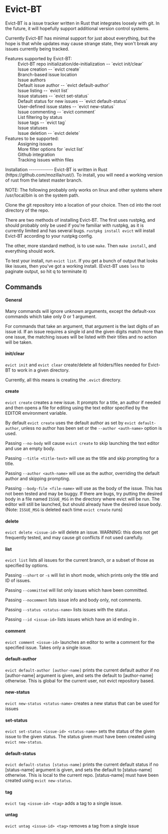 # Evict-BT

<!-- [![Build Status](https://travis-ci.org/brandonson/evict.png?branch=master)](https://travis-ci.org/brandonson/evict) -->

<!-- Travis builds are currently broken as the ppa from hansjorg/rust is out of date.  Will re-enable when possible. -->

Evict-BT is a issue tracker written in Rust that integrates loosely with git.  In the future, 
it will hopefully support additional version control systems.

Currently Evict-BT has minimal support for just about everything,
but the hope is that while updates may cause strange state, they
won't break any issues currently being tracked.

<dl>
<dt>Features supported by Evict-BT:</dt>
<dd> Evict-BT repo initialization/de-initialization -- `evict init/clear`</dd>
<dd> Issue creation -- `evict create`</dd>
<dd> Branch-based issue location</dd>
<dd> Issue authors</dd>
<dd> Default issue author -- `evict default-author`</dd>
<dd> Issue listing -- `evict list`</dd>
<dd> Issue statuses -- `evict set-status`</dd>
<dd> Default status for new issues -- `evict default-status`</dd>
<dd> User-defined issue states -- `evict new-status`</dd>
<dd> Issue commenting -- `evict comment`</dd>
<dd> List filtering by status</dd>
<dd> Issue tags -- `evict tag`</dd>
<dd> Issue statuses</dd>
<dd> Issue deletion -- `evict delete`</dd>

<dt>Features to be supported:</dt>
<dd> Assigning issues</dd>
<dd> More filter options for `evict list`</dd>
<dd> Github integration</dd>
<dd> Tracking issues within files</dd>
<dl>
Installation
------------
Evict-BT is written in Rust (https://github.com/mozilla/rust/).  To install,
you will need a working version of rust from the latest master branch.

NOTE: The following probably only works on linux and other systems where /usr/local/bin
is on the system path.

Clone the git repository into a location of your choice.  Then cd into the root directory
of the repo.

There are two methods of installing Evict-BT.  The first uses rustpkg, and should probably
only be used if you're familiar with rustpkg, as it is currently limited and has several
bugs.  `rustpkg install evict` will install Evict-BT according to your rustpkg config.

The other, more standard method, is  to use `make`.  Then `make install`, and everything
should work.

To test your install, run `evict list`.  If you get a bunch of output that looks like issues, 
then you've got a working install.  (Evict-BT uses `less` to paginate output, so hit q to terminate
it)


Commands
--------
#### General

Many commands will ignore unknown arguments, except the default-xxx commands
which take only 0 or 1 argument.

For commands that take an <issue-id> argument, that argument is the last
digits of an issue id.  If an issue requires a single id and the given digits
match more than one issue, the matching issues will be listed with their titles
and no action will be taken.

#### init/clear

`evict init` and `evict clear` create/delete all folders/files  needed for 
Evict-BT to work in a given directory.

Currently, all this means is creating the `.evict` directory.

#### create

`evict create` creates a new issue.  It prompts for a title, an author if needed
and then opens a file for editing using the text editor specified by the EDITOR environment variable.

By default `evict create` uses the default author as set by `evict default-author`,
unless no author has been set or the `--author <auth-name>` option is used.

Passing `--no-body` will cause `evict create` to skip launching the
text editor and use an empty body.

Passing `--title <title-text>` will use <title-text> as the title and skip prompting for
a title.

Passing `--author <auth-name>` will use <auth-name> as the author, overriding the
default author and skipping prompting.

Passing `--body-file <file-name>` will use <file-name> as the body of the issue.  This
has not been tested and may be buggy.  If there are bugs, try putting the
desired body in a file named `ISSUE_MSG` in the directory where evict will be run.
The editor will still be launched, but should already have the desired issue body.
(Note: `ISSUE_MSG` is deleted each time `evict create` runs)

#### delete
`evict delete <issue-id>` will delete an issue.  WARNING: this does not get frequently tested, and may cause git conflicts if not used carefully.

#### list

`evict list` lists all issues for the current branch, or a subset of those as specified by options.

Passing `--short` or `-s` will list in short mode, which prints only the title and
ID of issues.

Passing `--committed` will list only issues which have been committed.

Passing `--nocomment` lists issue info and body only, not comments.

Passing `--status <status-name>` lists issues with the status <status-name>.

Passing `--id <issue-id>` lists issues which have an id ending in <issue-id>.

#### comment

`evict comment <issue-id>` launches an editor to write a comment for the specified issue.  Takes only
a single issue.

#### default-author

`evict default-author [author-name]` prints the current default author if no [author-name] argument is
given, and sets the default to [author-name] otherwise.  This is global for the current user, not evict
repository based.

#### new-status

`evict new-status <status-name>` creates a new status that can be used for issues

#### set-status

`evict set-status <issue-id> <status-name>` sets the status of the given issue to the given status.  The status
given must have been created using `evict new-status`.

#### default-status

`evict default-status [status-name]` prints the current default status if no [status-name] argument is
given, and sets the default to [status-name] otherwise.  This is local to the current repo.  [status-name] must
have been created using `evict new-status`.

#### tag

`evict tag <issue-id> <tag>` adds a tag to a single issue. 

#### untag

`evict untag <issue-id> <tag>` removes a tag from a single issue
